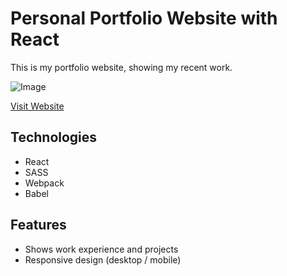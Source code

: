 # Personal Portfolio Website with React
This is my portfolio website, showing my recent work.

![Image](https://elaineyyang7.com/images/personal_website.png)

[Visit Website](https://elaineyyang7.com)


## Technologies
* React
* SASS
* Webpack
* Babel


## Features
* Shows work experience and projects
* Responsive design (desktop / mobile)
